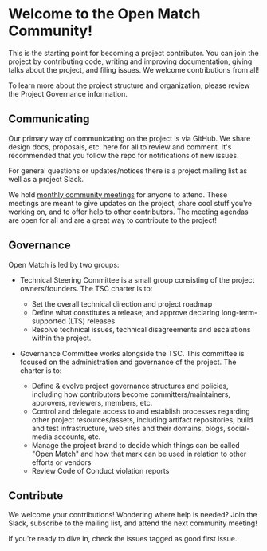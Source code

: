 
# Welcome to the Open Match Community!

This is the starting point for becoming a project contributor. You can join the project by contributing code, writing and improving documentation, giving talks about the project, and filing issues. We welcome contributions from all! 

To learn more about the project structure and organization, please review the Project Governance information.

## Communicating

Our primary way of communicating on the project is via GitHub. We share design docs, proposals, etc. here for all to review and comment. It's recommended that you follow the repo for notifications of new issues. 

For general questions or updates/notices there is a project mailing list as well as a project Slack. 

We hold [monthly community meetings](https://docs.google.com/document/d/143I5DzCYtz8YNBSwz_IiBwACjl9R6uQC40Oro0F9iVs/edit?usp=sharing) for anyone to attend. These meetings are meant to give updates on the project, share cool stuff you're working on, and to offer help to other contributors. The meeting agendas are open for all and are a great way to contribute to the project!

## Governance

Open Match is led by two groups:

- Technical Steering Committee is a small group consisting of the project owners/founders. The TSC charter is to:
  * Set the overall technical direction and project roadmap
  *  Define what constitutes a release; and approve declaring long-term-supported (LTS) releases
  *  Resolve technical issues, technical disagreements and escalations within the project.

- Governance Committee works alongside the TSC. This committee is focused on the administration and governance of the project. The charter is to:
    * Define & evolve project governance structures and policies, including how contributors become committers/maintainers, approvers, reviewers, members, etc.
    * Control and delegate access to and establish processes regarding other project resources/assets, including artifact repositories, build and test infrastructure, web sites and their domains, blogs, social-media accounts, etc.
    * Manage the project brand to decide which things can be called "Open Match" and how that mark can be used in relation to other efforts or vendors
    * Review Code of Conduct violation reports

## Contribute

We welcome your contributions! Wondering where help is needed? Join the Slack,  subscribe to the mailing list, and attend the next community meeting! 

If you're ready to dive in, check the issues tagged as good first issue. 
